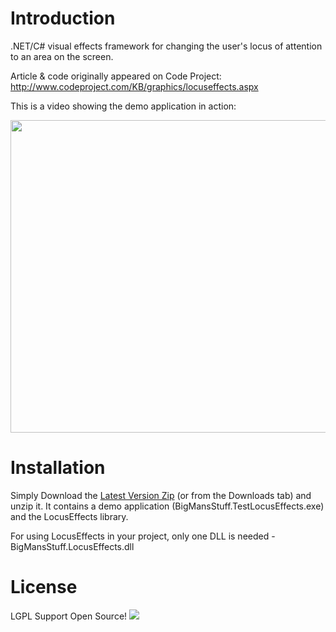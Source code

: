 # Introduction #
.NET/C# visual effects framework for changing the user's locus of attention to an area on the screen.

Article & code originally appeared on Code Project:
http://www.codeproject.com/KB/graphics/locuseffects.aspx

This is a video showing the demo application in action:

<a href='http://www.youtube.com/watch?feature=player_embedded&v=goufB3nTdKs' target='_blank'><img src='http://img.youtube.com/vi/goufB3nTdKs/0.jpg' width='625' height=500 /></a>

# Installation #
Simply Download the [Latest Version Zip](http://code.google.com/p/locus-effects/downloads/detail?name=LocusEffects_Demo_2_0_0_1.zip) (or from the Downloads tab) and unzip it.
It contains a demo application (BigMansStuff.TestLocusEffects.exe) and the LocusEffects library.

For using LocusEffects in your project, only one DLL is needed - BigMansStuff.LocusEffects.dll

# License #
LGPL
Support Open Source!
[![](http://www.gnu.org/graphics/lgplv3-147x51.png)](http://www.gnu.org/copyleft/lesser.html)
